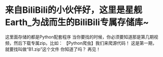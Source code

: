 # 来自BiliBili的小伙伴好，这里是星舰Earth_为战而生的BiliBili专属存储库~
这里面存储的都是Python配套程序
当你要找的时候，你必须要知道那是第几期视频，然后下载专属zip。比如：
【Python爬虫】我们来爬源代码！
这是第一期，就要找叫做“B1.zip”这个文件
你知道了吗？
再见！
